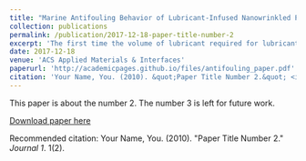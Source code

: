 ```yaml
---
title: "Marine Antifouling Behavior of Lubricant-Infused Nanowrinkled Polymeric Surfaces"
collection: publications
permalink: /publication/2017-12-18-paper-title-number-2
excerpt: 'The first time the volume of lubricant required for lubricant-infused surfaces to be slippery and antifouling was quantified using a simple fluorescence protocol that is applicable to many nonporous, nontransparent solid substrates.'
date: 2017-12-18
venue: 'ACS Applied Materials & Interfaces'
paperurl: 'http://academicpages.github.io/files/antifouling_paper.pdf'
citation: 'Your Name, You. (2010). &quot;Paper Title Number 2.&quot; <i>Journal 1</i>. 1(2).'
---
```

This paper is about the number 2. The number 3 is left for future work.

[Download paper here](http://academicpages.github.io/files/antifouling_paper.pdf)

Recommended citation: Your Name, You. (2010). "Paper Title Number 2." <i>Journal 1</i>. 1(2).
